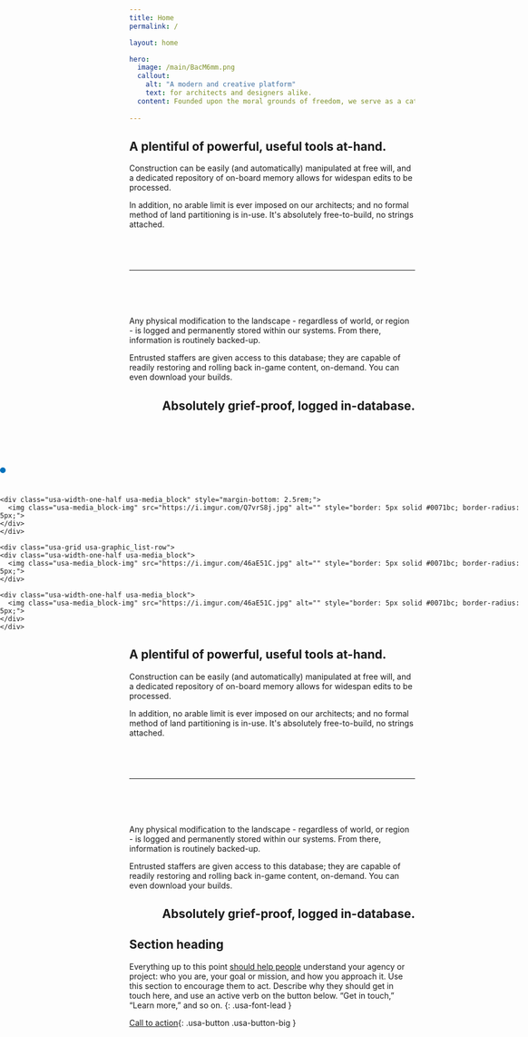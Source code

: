```yaml
---
title: Home
permalink: /

layout: home

hero:
  image: /main/BacM6mm.png
  callout:
    alt: "A modern and creative platform"
    text: for architects and designers alike.
  content: Founded upon the moral grounds of freedom, we serve as a catalyst for architecture; and allow our members to function with minimal governance.
  
---
```


<section class="usa-grid usa-section" style="padding: 0;">
  <div class="usa-width-one-third">
    <h2>A plentiful of powerful, useful tools at-hand.</h2>
  </div>
  <div class="usa-width-two-thirds">
    <p>Construction can be easily (and automatically) manipulated at free will, and a dedicated repository of on-board memory allows for widespan edits to be processed.</p>
    <p>In addition, no arable limit is ever imposed on our architects; and no formal method of land partitioning is in-use. It's absolutely free-to-build, no strings attached.</p>
  </div>
</section>

<hr style="margin-top: 4.5rem; margin-bottom: 5rem;">

<section class="usa-grid usa-section" style="padding: 0;">
  <div class="usa-width-two-thirds">
    <p>Any physical modification to the landscape - regardless of world, or region - is logged and permanently stored within our systems. From there, information is routinely backed-up.</p>
    <p>Entrusted staffers are given access to this database; they are capable of readily restoring and rolling back in-game content, on-demand. You can even download your builds.</p>
  </div>
  <div class="usa-width-one-third" style="text-align: right;">
    <h2>Absolutely grief-proof, logged in-database.</h2>
  </div>
</section>

<section class="usa-section usa-section-dark usa-graphic_list" style="margin-top: 6rem; margin-top: 6rem; position: relative; width: 100vw; left: calc(-50vw + 50%);">
    <div class="usa-grid usa-graphic_list-row">
    <div class="usa-width-one-half usa-media_block" style="margin-bottom: 2.5rem;">
      <img class="usa-media_block-img" src="https://i.imgur.com/2vHloV4.jpg" alt="" style="border: 5px solid #0071bc; border-radius: 5px;">
    </div>
  
    <div class="usa-width-one-half usa-media_block" style="margin-bottom: 2.5rem;">
      <img class="usa-media_block-img" src="https://i.imgur.com/Q7vrS8j.jpg" alt="" style="border: 5px solid #0071bc; border-radius: 5px;">
    </div>
    </div>
  
    <div class="usa-grid usa-graphic_list-row">
    <div class="usa-width-one-half usa-media_block">
      <img class="usa-media_block-img" src="https://i.imgur.com/46aE51C.jpg" alt="" style="border: 5px solid #0071bc; border-radius: 5px;">
    </div>
    
    <div class="usa-width-one-half usa-media_block">
      <img class="usa-media_block-img" src="https://i.imgur.com/46aE51C.jpg" alt="" style="border: 5px solid #0071bc; border-radius: 5px;">
    </div>
    </div>  
</section>

<section class="usa-grid usa-section" style="padding: 0;">
  <div class="usa-width-one-third">
    <h2>A plentiful of powerful, useful tools at-hand.</h2>
  </div>
  <div class="usa-width-two-thirds">
    <p>Construction can be easily (and automatically) manipulated at free will, and a dedicated repository of on-board memory allows for widespan edits to be processed.</p>
    <p>In addition, no arable limit is ever imposed on our architects; and no formal method of land partitioning is in-use. It's absolutely free-to-build, no strings attached.</p>
  </div>
</section>

<hr style="margin-top: 4.5rem; margin-bottom: 5rem;">

<section class="usa-grid usa-section" style="padding: 0;">
  <div class="usa-width-two-thirds">
    <p>Any physical modification to the landscape - regardless of world, or region - is logged and permanently stored within our systems. From there, information is routinely backed-up.</p>
    <p>Entrusted staffers are given access to this database; they are capable of readily restoring and rolling back in-game content, on-demand. You can even download your builds.</p>
  </div>
  <div class="usa-width-one-third" style="text-align: right;">
    <h2>Absolutely grief-proof, logged in-database.</h2>
  </div>
</section>

## Section heading

Everything up to this point [should help people](javascript:void(0);) understand your agency or project: who you are, your goal or mission, and how you approach it. Use this section to encourage them to act. Describe why they should get in touch here, and use an active verb on the button below. “Get in touch,” “Learn more,” and so on.
{: .usa-font-lead }

[Call to action](#){: .usa-button .usa-button-big }
